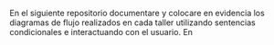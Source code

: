 En el siguiente repositorio documentare y colocare en evidencia los diagramas de flujo realizados en cada taller
utilizando sentencias condicionales e interactuando con el usuario. En 

